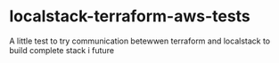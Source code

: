 # localstack-terraform-aws-tests
A little test to try communication betewwen terraform and localstack to build complete stack i future
